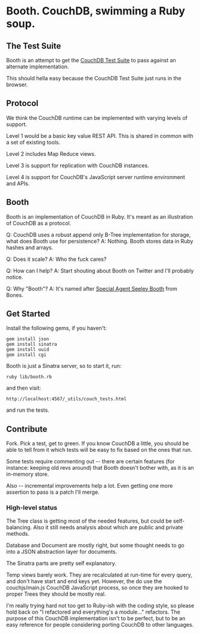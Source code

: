# Booth. CouchDB, swimming a Ruby soup.

## The Test Suite

Booth is an attempt to get the [CouchDB Test Suite](http://127.0.0.1:5984/_utils/couch_tests.html) to pass against an alternate implementation.

This should hella easy because the CouchDB Test Suite just runs in the browser.

## Protocol

We think the CouchDB runtime can be implemented with varying levels of support.

Level 1 would be a basic key value REST API. This is shared in common with a set of existing tools.

Level 2 includes Map Reduce views.

Level 3 is support for replication with CouchDB instances.

Level 4 is support for CouchDB's JavaScript server runtime environment and APIs.

## Booth

Booth is an implementation of CouchDB in Ruby. It's meant as an illustration of CouchDB as a protocol.

Q: CouchDB uses a robust append only B-Tree implementation for storage, what does Booth use for persistence?
A: Nothing. Booth stores data in Ruby hashes and arrays.

Q: Does it scale?
A: Who the fuck cares?

Q: How can I help?
A: Start shouting about Booth on Twitter and I'll probably notice.

Q: Why "Booth"?
A: It's named after [Special Agent Seeley Booth](http://en.wikipedia.org/wiki/Seeley_Booth) from Bones.

## Get Started

Install the following gems, if you haven't:

    gem install json
    gem install sinatra
    gem install uuid
    gem install cgi

Booth is just a Sinatra server, so to start it, run:

    ruby lib/booth.rb

and then visit:

    http://localhost:4567/_utils/couch_tests.html

and run the tests.

## Contribute

Fork. Pick a test, get to green. If you know CouchDB a little, you should be able to tell from it which tests will be easy to fix based on the ones that run.

Some tests require commenting out -- there are certain features (for instance: keeping old revs around) that Booth doesn't bother with, as it is an in-memory store.

Also -- incremental improvements help a lot. Even getting one more assertion to pass is a patch I'll merge.

### High-level status

The Tree class is getting most of the needed features, but could be self-balancing. Also it still needs analysis about which are public and private methods.

Database and Document are mostly right, but some thought needs to go into a JSON abstraction layer for documents.

The Sinatra parts are pretty self explanatory.

Temp views barely work. They are recalculated at run-time for every query, and don't have start and end keys yet. However, the do use the couchjs/main.js CouchDB JavaScript process, so once they are hooked to proper Trees they should be mostly real.

I'm really trying hard not too get to Ruby-ish with the coding style, so please hold back on "I refactored and everything's a module..." refactors. The purpose of this CouchDB implementation isn't to be perfect, but to be an easy reference for people considering porting CouchDB to other languages.



